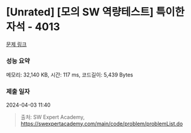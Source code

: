 # [Unrated] [모의 SW 역량테스트] 특이한 자석 - 4013 

[문제 링크](https://swexpertacademy.com/main/code/problem/problemDetail.do?contestProbId=AWIeV9sKkcoDFAVH) 

### 성능 요약

메모리: 32,140 KB, 시간: 117 ms, 코드길이: 5,439 Bytes

### 제출 일자

2024-04-03 11:40



> 출처: SW Expert Academy, https://swexpertacademy.com/main/code/problem/problemList.do